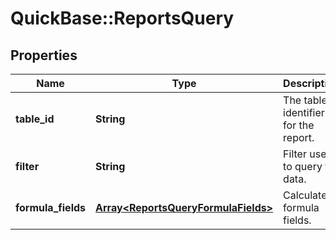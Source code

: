 # QuickBase::ReportsQuery

## Properties
Name | Type | Description | Notes
------------ | ------------- | ------------- | -------------
**table_id** | **String** | The table identifier for the report. | [optional] 
**filter** | **String** | Filter used to query for data. | [optional] 
**formula_fields** | [**Array&lt;ReportsQueryFormulaFields&gt;**](ReportsQueryFormulaFields.md) | Calculated formula fields. | [optional] 


